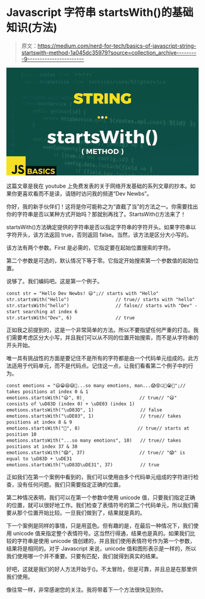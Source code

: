 # Javascript 字符串 startsWith()的基础知识(方法)

> 原文：<https://medium.com/nerd-for-tech/basics-of-javascript-string-startswith-method-1a045dc35979?source=collection_archive---------9----------------------->

![](img/48ea878263923e38558525f9be806f60.png)

这篇文章是我在 youtube 上免费发表的关于网络开发基础的系列文章的抄本。如果你更喜欢看而不是读，请随时访问我的频道“Dev Newbs”。

你好，我的新手伙伴们！这将是你可能称之为“直截了当”的方法之一。你需要找出你的字符串是否以某种方式开始吗？那就别再找了。StartsWith()方法来了！

startsWith()方法确定提供的字符串是否以指定字符串的字符开头。如果字符串以字符开头，该方法返回 true，否则返回 false。当然，该方法是区分大小写的。

该方法有两个参数。First 是必需的，它指定要在起始位置搜索的字符。

第二个参数是可选的，默认情况下等于零。它指定开始搜索第一个参数值的起始位置。

说够了。我们编码吧。这是第一个例子。

```
const str = "Hello Dev Newbs! 😃";// starts with "Hello"
str.startsWith("Hello")                 // true// starts with "hello"
str.startsWith("hello")                 // false// starts with "Dev" - start searching at index 6
str.startsWith("Dev", 6)                // true
```

正如我之前提到的，这是一个非常简单的方法。所以不要指望任何严重的打击。我们需要考虑区分大小写，并且我们可以从不同的位置开始搜索，而不是从字符串的开头开始。

唯一具有挑战性的方面是要记住不是所有的字符都是由一个代码单元组成的。此方法适用于代码单元，而不是代码点。记住这一点，让我们看看第二个例子中的行为。

```
const emotions = "😃😁😆😅🥰...so many emotions, man...😱😵🤐🤬😭😤";// takes positions at index 0 & 1
emotions.startsWith("😃", 0)˛                    // true// "😃" consists of \uD83D (index 0) + \uDE03 (index 1)
emotions.startsWith("\uD83D", 1)                 // false
emotions.startsWith("\uDE03", 1)                 // true// takes positions at index 8 & 9
emotions.startsWith("🥰", 8)                     // true// starts at position 10
emotions.startsWith("...so many emotions", 10)   // true// takes positions at index 37 & 38
emotions.startsWith("😱", 37)                    // true// "😱" is equal to \uD83D + \uDE31
emotions.startsWith("\uD83D\uDE31", 37)          // true
```

正如我们在第一个案例中看到的，我们可以使用由多个代码单元组成的字符进行检查，没有任何问题。我们只需要指定正确的位置。

第二种情况表明，我们可以在第一个参数中使用 unicode 值，只要我们指定正确的位置，就可以很好地工作。我们检查了表情符号的第二个代码单元，所以我们需要从那个位置开始比较。一旦我们做到了，结果就是真的。

下一个案例是同样的事情，只是用蓝色。但有趣的是，在最后一种情况下，我们使用 unicode 值来指定整个表情符号。这当然行得通，结果也是真的。如果我们比较的字符串是使用 unicode 值创建的，并且我们使用表情符号作为第一个参数，结果将是相同的。对于 Javascript 来说，unicode 值和图形表示是一样的，所以我们使用哪一个并不重要。只要有匹配，我们就得到真实的结果。

好吧，这就是我们的好人方法开始于()。不太冒险，但是可靠，并且总是在那里供我们使用。

像往常一样，非常感谢您的关注。我将带着下一个方法很快见到你。